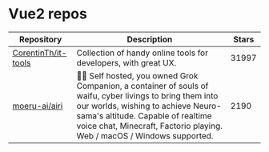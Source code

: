 # Vue2 repos

| Repository                                                    | Description                                                                                                                                                                                                                                                     | Stars |
| ------------------------------------------------------------- | --------------------------------------------------------------------------------------------------------------------------------------------------------------------------------------------------------------------------------------------------------------- | ----- |
| [CorentinTh/it-tools](https://github.com/CorentinTh/it-tools) | Collection of handy online tools for developers, with great UX.                                                                                                                                                                                                 | 31997 |
| [moeru-ai/airi](https://github.com/moeru-ai/airi)             | 💖🧸 Self hosted, you owned Grok Companion, a container of souls of waifu, cyber livings to bring them into our worlds, wishing to achieve Neuro-sama's altitude. Capable of realtime voice chat, Minecraft, Factorio playing. Web / macOS / Windows supported. | 2190  |
